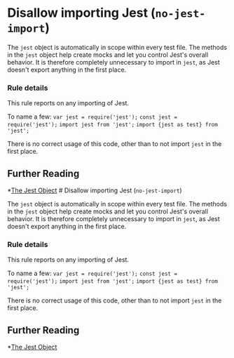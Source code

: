 # Disallow importing Jest (`no-jest-import`)

The `jest` object is automatically in scope within every test file. The methods
in the `jest` object help create mocks and let you control Jest's overall
behavior. It is therefore completely unnecessary to import in `jest`, as Jest
doesn't export anything in the first place.

### Rule details

This rule reports on any importing of Jest.

To name a few: `var jest = require('jest');` `const jest = require('jest');`
`import jest from 'jest';` `import {jest as test} from 'jest';`

There is no correct usage of this code, other than to not import `jest` in the
first place.

## Further Reading

\*[The Jest Object](https://facebook.github.io/jest/docs/en/jest-object.html)
                                                                                                                                                                                                                                                                                                                                                                                                                                                                                                                                                   # Disallow importing Jest (`no-jest-import`)

The `jest` object is automatically in scope within every test file. The methods
in the `jest` object help create mocks and let you control Jest's overall
behavior. It is therefore completely unnecessary to import in `jest`, as Jest
doesn't export anything in the first place.

### Rule details

This rule reports on any importing of Jest.

To name a few: `var jest = require('jest');` `const jest = require('jest');`
`import jest from 'jest';` `import {jest as test} from 'jest';`

There is no correct usage of this code, other than to not import `jest` in the
first place.

## Further Reading

\*[The Jest Object](https://facebook.github.io/jest/docs/en/jest-object.html)
